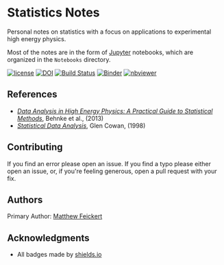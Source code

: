 # Statistics Notes

Personal notes on statistics with a focus on applications to experimental high energy physics.

Most of the notes are in the form of [Jupyter](http://jupyter.org/) notebooks, which are organized in the `Notebooks` directory.

[![license](https://img.shields.io/github/license/matthewfeickert/Statistics-Notes.svg)]()
[![DOI](https://zenodo.org/badge/91207877.svg)](https://zenodo.org/badge/latestdoi/91207877)
[![Build Status](https://travis-ci.com/matthewfeickert/Statistics-Notes.svg?branch=master)](https://travis-ci.com/matthewfeickert/Statistics-Notes)
[![Binder](https://mybinder.org/badge.svg)](https://mybinder.org/v2/gh/matthewfeickert/Statistics-Notes/master)
[![nbviewer](https://img.shields.io/badge/view%20on-nbviewer-brightgreen.svg)](http://nbviewer.jupyter.org/github/matthewfeickert/Statistics-Notes/tree/master/Notebooks/)

## References

- [_Data Analysis in High Energy Physics: A Practical Guide to Statistical Methods_](http://eu.wiley.com/WileyCDA/WileyTitle/productCd-3527410589.html), Behnke et al., (2013)
- [_Statistical Data Analysis_](http://www.pp.rhul.ac.uk/~cowan/sda/), Glen Cowan, (1998)

## Contributing

If you find an error please open an issue. If you find a typo please either open an issue, or, if you're feeling generous, open a pull request with your fix.

## Authors

Primary Author: [Matthew Feickert](http://www.matthewfeickert.com/)

## Acknowledgments

- All badges made by [shields.io](http://shields.io/)
